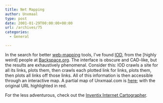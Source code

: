 ```yaml
---
title: Net Mapping
author: Unxmaal
type: post
date: 2001-01-29T00:00:00+00:00
url: /archives/75
categories:
  - General

---
```

In the search for better [web-mapping][1] tools, I&#8217;ve found [IOD][2], from the [highly weird] people at [Backspace.org][3]. The interface is obscure and CAD-like, but the results are exhaustively phenomenal. Consider this: IOD crawls a site for all its links, plots them, then crawls each plotted link for links, plots them, then plots all links off those links. All of this information is then accessible through an interactive map. A partial map of Unxmaal.com is <a target="_top" href="javascript:openScript('images/unxmap.gif',400,288)">here</a>; with the original URL highlighted in red. 

For the less adventurous, check out the [Inventix Internet Cartographer][4].

 [1]: http://www.cybergeography.com/atlas/surf.html
 [2]: http://bak.spc.org/iod/
 [3]: http://bak.spc.org/
 [4]: http://www.inventix.com/